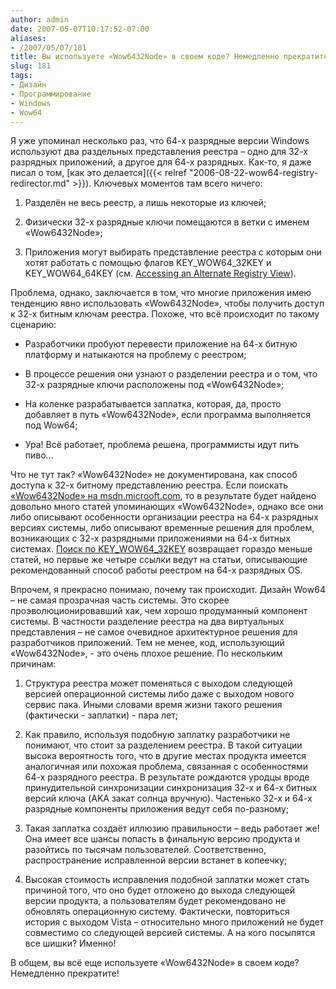 ```yaml
---
author: admin
date: 2007-05-07T10:17:52-07:00
aliases:
- /2007/05/07/181
title: Вы используете «Wow6432Node» в своем коде? Немедленно прекратите!
slug: 181
tags:
- Дизайн
- Программирование
- Windows
- Wow64
---
```


Я уже упоминал несколько раз, что 64-х разрядные версии Windows используют два раздельных представления реестра – одно для 32-х разрядных приложений, а другое для 64-х разрядных. Как-то, я даже писал о том, [как это делается]({{< relref "2006-08-22-wow64-registry-redirector.md" >}}). Ключевых моментов там всего ничего:

  1. Разделён не весь реестр, а лишь некоторые из ключей;

  2. Физически 32-х разрядные ключи помещаются в ветки с именем «Wow6432Node»;

  3. Приложения могут выбирать представление реестра с которым они хотят работать с помощью флагов KEY_WOW64_32KEY и KEY_WOW64_64KEY (см. [Accessing an Alternate Registry View](http://msdn2.microsoft.com/en-us/library/aa384129.aspx)).

<!--more-->

Проблема, однако, заключается в том, что многие приложения имею тенденцию явно использовать «Wow6432Node», чтобы получить доступ к 32-х битным ключам реестра. Похоже, что всё происходит по такому сценарию:

  * Разработчики пробуют перевести приложение на 64-х битную платформу и натыкаются на проблему с реестром;

  * В процессе решения они узнают о разделении реестра и о том, что 32-х разрядные ключи расположены под «Wow6432Node»;

  * На коленке разрабатывается заплатка, которая, да, просто добавляет в путь «Wow6432Node», если программа выполняется под Wow64;

  * Ура! Всё работает, проблема решена, программисты идут пить пиво…

Что не тут так? «Wow6432Node» не документирована, как способ доступа к 32-х битному представлению реестра. Если поискать [«Wow6432Node» на msdn.microoft.com](http://search.msdn.microsoft.com/search/Default.aspx?brand=msdn&locale=en-us&query=Wow6432Node), то в результате будет найдено довольно много статей упоминающих «Wow6432Node», однако все они либо описывают особенности организации реестра на 64-х разрядных версиях системы, либо описывают временные решения для проблем, возникающих с 32-х разрядными приложениями на 64-х битных системах. [Поиск по KEY_WOW64_32KEY](http://search.msdn.microsoft.com/search/Default.aspx?brand=msdn&query=KEY_WOW64_32KEY) возвращает гораздо меньше статей, но первые же четыре ссылки ведут на статьи, описывающие рекомендованный способ работы реестром на 64-х разрядных OS.

Впрочем, я прекрасно понимаю, почему так происходит. Дизайн Wow64 – не самая прозрачная часть системы. Это скорее проэволюционировавший хак, чем хорошо продуманный компонент системы. В частности разделение реестра на два виртуальных представления – не самое очевидное архитектурное решения для разработчиков приложений. Тем не менее, код, использующий «Wow6432Node», - это очень плохое решение. По нескольким причинам:

  1. Структура реестра может поменяться с выходом следующей версией операционной системы либо даже с выходом нового сервис пака. Иными словами время жизни такого решения (фактически - заплатки) - пара лет;

  2. Как правило, используя подобную заплатку разработчики не понимают, что стоит за разделением реестра. В такой ситуации высока вероятность того, что в другие местах продукта имеется аналогичная или похожая проблема, связанная с особенностями 64-х разрядного реестра. В результате рождаются уродцы вроде принудительной синхронизации синхронизация 32-х и 64-х битных версий ключа (AKA закат солнца вручную). Частенько 32-х и 64-х разрядные компоненты приложения ведут себя по-разному;

  3. Такая заплатка создаёт иллюзию правильности – ведь работает же! Она имеет все шансы попасть в финальную версию продукта и разойтись по тысячам пользователей. Соответственно, распространение исправленной версии встанет в копеечку;

  4. Высокая стоимость исправления подобной заплатки может стать причиной того, что оно будет отложено до выхода следующей версии продукта, а пользователям будет рекомендовано не обновлять операционную систему. Фактически, повториться история с выходом Vista – относительно много приложений не будет совместимо со следующей версией системы. А на кого посыпятся все шишки? Именно!

В общем, вы всё еще используете «Wow6432Node» в своем коде? Немедленно прекратите!
